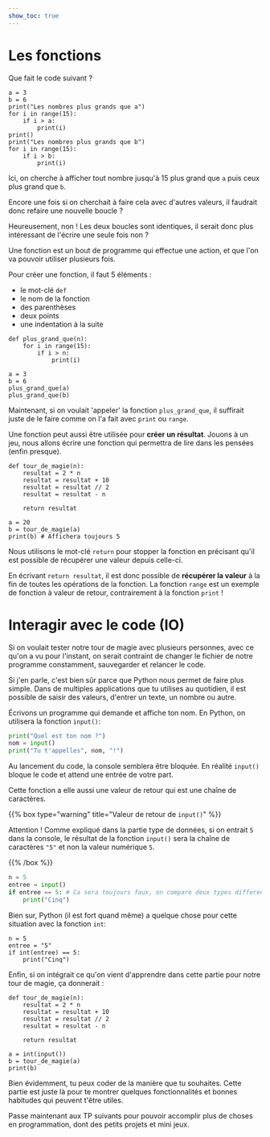 ```yaml
---
show_toc: true
---
```


# Les fonctions

Que fait le code suivant ?

```codepython
a = 3
b = 6
print("Les nombres plus grands que a")
for i in range(15):
    if i > a:
        print(i)
print()
print("Les nombres plus grands que b")
for i in range(15):
    if i > b:
        print(i)
```
Ici, on cherche à afficher tout nombre jusqu'à 15 plus grand que `a` puis ceux plus grand que `b`.

Encore une fois si on cherchait à faire cela avec d'autres valeurs, il faudrait donc refaire une nouvelle boucle ?

Heureusement, non ! Les deux boucles sont identiques, il serait donc plus intéressant de l'écrire une seule fois non ?
<!-- il faudrait peut-être expliquer ce que c'est, j'ai pas l'impression qu'on le fait
"Une fonction est un bloc qui permet de séparer du code grace à l'indentation ... et de l'appeler ensuite (expliquer l'appel de fonction)"-->
Une fonction est un bout de programme qui effectue une action, et que l'on va pouvoir utiliser plusieurs fois.   

Pour créer une fonction, il faut 5 éléments :
- le mot-clé `def`
- le nom de la fonction
- des parenthèses
- deux points
- une indentation à la suite
```codepython
def plus_grand_que(n):
    for i in range(15):
        if i > n:
            print(i)

a = 3
b = 6
plus_grand_que(a)
plus_grand_que(b)
```

Maintenant, si on voulait 'appeler' la fonction `plus_grand_que`, il suffirait juste de le faire comme on l'a fait avec `print` ou `range`.

Une fonction peut aussi être utilisée pour **créer un résultat**.
Jouons à un jeu, nous allons écrire une fonction qui permettra de lire dans les pensées (enfin presque).

```codepython
def tour_de_magie(n):
    resultat = 2 * n
    resultat = resultat + 10
    resultat = resultat // 2
    resultat = resultat - n

    return resultat

a = 20
b = tour_de_magie(a)
print(b) # Affichera toujours 5
```
Nous utilisons le mot-clé `return` pour stopper la fonction en précisant qu'il est possible de récupérer une valeur depuis celle-ci.

En écrivant `return resultat`, il est donc possible de **récupérer la valeur** à la fin de toutes les opérations de la fonction. La fonction `range` est un exemple de fonction à valeur de retour, contrairement à la fonction `print` !
# Interagir avec le code (IO)

Si on voulait tester notre tour de magie avec plusieurs personnes, avec ce qu'on a vu pour l'instant, on serait contraint de changer le fichier de notre programme constamment, sauvegarder et relancer le code.

Si j'en parle, c'est bien sûr parce que Python nous permet de faire plus simple.
Dans de multiples applications que tu utilises au quotidien, il est possible de saisir des valeurs, d'entrer un texte, un nombre ou autre.

Écrivons un programme qui demande et affiche ton nom. En Python, on utilisera la fonction `input()`:
```python
print("Quel est ton nom ?")
nom = input()
print("Tu t'appelles", nom, "!")
```

Au lancement du code, la console semblera être bloquée. En réalité `input()` bloque le code et attend une entrée de votre part.

Cette fonction a elle aussi une valeur de retour qui est une chaîne de caractères.

{{% box type="warning" title="Valeur de retour de `input()`" %}}

Attention ! Comme expliqué dans la partie type de données, si on entrait `5` dans la console, le résultat de la fonction `input()` sera la chaîne de caractères `"5"` et non la valeur numérique `5`.

{{% /box %}}

```python
n = 5
entree = input()
if entree == 5: # Ca sera toujours faux, on compare deux types differents
    print("Cinq")
```
Bien sur, Python (il est fort quand même) a quelque chose pour cette situation avec la fonction `int`:
```codepython
n = 5
entree = "5"
if int(entree) == 5:
    print("Cinq")
```

Enfin, si on intégrait ce qu'on vient d'apprendre dans cette partie pour notre tour de magie, ça donnerait :

```codepython
def tour_de_magie(n):
    resultat = 2 * n
    resultat = resultat + 10
    resultat = resultat // 2
    resultat = resultat - n

    return resultat

a = int(input())
b = tour_de_magie(a)
print(b)
```

Bien évidemment, tu peux coder de la manière que tu souhaites.
Cette partie est juste là pour te montrer quelques fonctionnalités et bonnes habitudes qui peuvent t'être utiles.

Passe maintenant aux TP suivants pour pouvoir accomplir plus de choses en programmation, dont des petits projets et mini jeux.